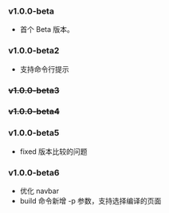 ### v1.0.0-beta

* 首个 Beta 版本。

### v1.0.0-beta2

* 支持命令行提示

### ~~v1.0.0-beta3~~

### ~~v1.0.0-beta4~~

### v1.0.0-beta5

* fixed 版本比较的问题

### v1.0.0-beta6

* 优化 navbar
* build 命令新增 -p 参数，支持选择编译的页面
